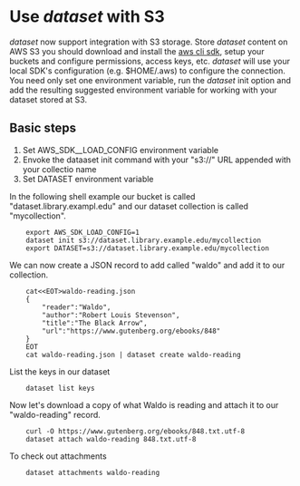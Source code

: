 
# Use _dataset_ with S3

_dataset_ now support integration with S3 storage.  Store _dataset_ content on AWS S3 you should 
download and install the [aws cli sdk](https://aws.amazon.com/cli/), setup your buckets and 
configure permissions, access keys, etc.  _dataset_ will use your local SDK's configuration
(e.g. $HOME/.aws) to configure the connection. You need only set one environment variable, 
run the _dataset_ init option and add the resulting suggested environment variable for working
with your dataset stored at S3.

## Basic steps

1. Set AWS_SDK__LOAD_CONFIG environment variable
2. Envoke the dataaset init command with your "s3://" URL appended with your collectio name
3. Set DATASET environment variable


In the following shell example our bucket is called "dataset.library.exampl.edu" and our dataset
collection is called "mycollection".

```shell
    export AWS_SDK_LOAD_CONFIG=1
    dataset init s3://dataset.library.example.edu/mycollection
    export DATASET=s3://dataset.library.example.edu/mycollection
```

We can now create a JSON record to add called "waldo" and add it to our 
collection. 

```shell
    cat<<EOT>waldo-reading.json
    {
        "reader":"Waldo",
        "author":"Robert Louis Stevenson",
        "title":"The Black Arrow",
        "url":"https://www.gutenberg.org/ebooks/848"
    }
    EOT
    cat waldo-reading.json | dataset create waldo-reading
```

List the keys in our dataset

```shell
    dataset list keys
```

Now let's download a copy of what Waldo is reading and attach it to our "waldo-reading" record.

```shell
    curl -O https://www.gutenberg.org/ebooks/848.txt.utf-8
    dataset attach waldo-reading 848.txt.utf-8
```

To check out attachments

```shell
    dataset attachments waldo-reading
```



